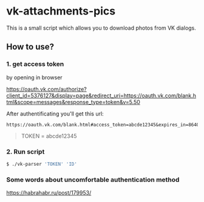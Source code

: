 # vk-attachments-pics
This is a small script which allows you to download photos from VK dialogs.

## How to use?
### 1. get access token
by opening in browser

https://oauth.vk.com/authorize?client_id=5376127&display=page&redirect_uri=https://oauth.vk.com/blank.html&scope=messages&response_type=token&v=5.50

After authentificating you'll get this url:
```url
https://oauth.vk.com/blank.html#access_token=abcde12345&expires_in=86400&user_id=143937778
```
> TOKEN = abcde12345

### 2. Run script
```sh
$ ./vk-parser 'TOKEN' 'ID'
```

### Some words about uncomfortable authentication method
https://habrahabr.ru/post/179953/
